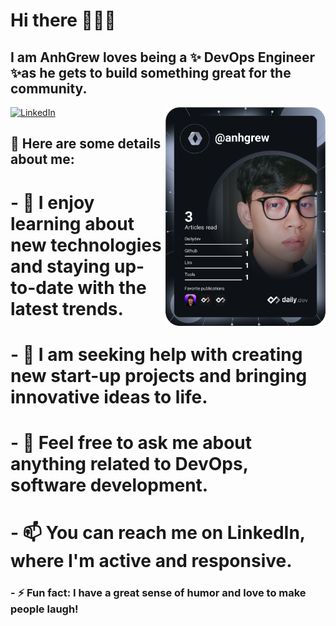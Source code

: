 # Hi there 👋👋👋

## I am **AnhGrew** loves being a ✨ DevOps Engineer ✨as he gets to build something great for the community.


<div align="left">

  <a href="https://www.linkedin.com/in/anhgrew/">
    <img
      src="https://img.shields.io/static/v1?logo=linkedin&style=flat-square&color=0072b1&label=LinkedIn&message=%E2%98%86"
      alt="LinkedIn"
    />
  </a>


  <a href="https://api.daily.dev/get?r=omBratteng" target="_blank">
    <img
      width="256"
      align="right"
      src="https://raw.githubusercontent.com/Anhgrew/AnhGrew/master/devcard.svg"
    />
  </a>
</div>



## 🔭  Here are some details about me:


# - 🌱 I enjoy learning about new technologies and staying up-to-date with the latest trends.


# - 🤔 I am seeking help with creating new start-up projects and bringing innovative ideas to life.


# - 💬 Feel free to ask me about anything related to DevOps, software development.


# - 📫 You can reach me on LinkedIn, where I'm active and responsive.


### - ⚡ Fun fact: I have a great sense of humor and love to make people laugh!

